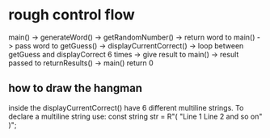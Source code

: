 # rough control flow

main() -> generateWord() -> getRandomNumber() -> return word to main() -> pass word to getGuess() -> displayCurrentCorrect() -> loop between getGuess and displayCorrect 6 times -> give result to main() -> result passed to returnResults() -> main() return 0

## how to draw the hangman

inside the displayCurrentCorrect() have 6 different multiline strings. To declare a multiline string use:
const string str =
R"(
"Line 1
Line 2
and so on"
)";
